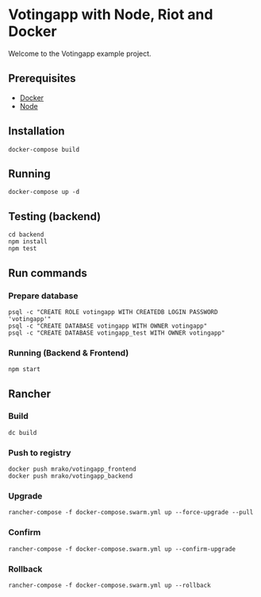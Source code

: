 # Votingapp with Node, Riot and Docker

Welcome to the Votingapp example project.

## Prerequisites

* [Docker](https://www.docker.com/)
* [Node](https://nodejs.org/)

## Installation

    docker-compose build

## Running

    docker-compose up -d

## Testing (backend)

    cd backend
    npm install
    npm test

## Run commands

### Prepare database

    psql -c "CREATE ROLE votingapp WITH CREATEDB LOGIN PASSWORD 'votingapp'"
    psql -c "CREATE DATABASE votingapp WITH OWNER votingapp"
    psql -c "CREATE DATABASE votingapp_test WITH OWNER votingapp"

### Running (Backend & Frontend)

    npm start

## Rancher

### Build

    dc build

### Push to registry

    docker push mrako/votingapp_frontend
    docker push mrako/votingapp_backend

### Upgrade

    rancher-compose -f docker-compose.swarm.yml up --force-upgrade --pull

### Confirm

    rancher-compose -f docker-compose.swarm.yml up --confirm-upgrade

### Rollback

    rancher-compose -f docker-compose.swarm.yml up --rollback

